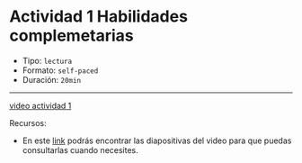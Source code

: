 # Actividad 1 Habilidades complemetarias

- Tipo: `lectura`
- Formato: `self-paced`
- Duración: `20min`

***

[video actividad 1](https://youtu.be/cTMGwuhjDt0)

Recursos: 

- En este [link](https://drive.google.com/file/d/1g082FStdxlXru6acuOS9jXUtrgD9cUFH/view?usp=sharing)
  podrás encontrar las diapositivas del video para que puedas consultarlas
  cuando necesites.